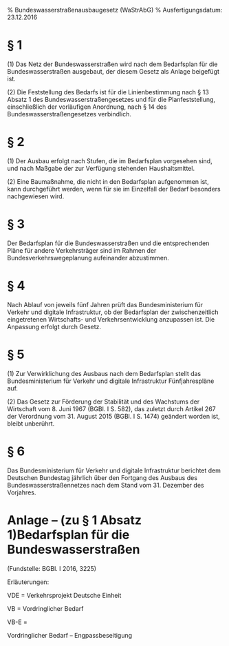 % Bundeswasserstraßenausbaugesetz  (WaStrAbG)
% Ausfertigungsdatum: 23.12.2016
 
# § 1

(1) Das Netz der Bundeswasserstraßen wird nach dem Bedarfsplan für die Bundeswasserstraßen ausgebaut, der diesem Gesetz als Anlage beigefügt ist.

(2) Die Feststellung des Bedarfs ist für die Linienbestimmung nach § 13 Absatz 1 des Bundeswasserstraßengesetzes und für die Planfeststellung, einschließlich der vorläufigen Anordnung, nach § 14 des Bundeswasserstraßengesetzes verbindlich.

# § 2

(1) Der Ausbau erfolgt nach Stufen, die im Bedarfsplan vorgesehen sind, und nach Maßgabe der zur Verfügung stehenden Haushaltsmittel.

(2) Eine Baumaßnahme, die nicht in den Bedarfsplan aufgenommen ist, kann durchgeführt werden, wenn für sie im Einzelfall der Bedarf besonders nachgewiesen wird.

# § 3

Der Bedarfsplan für die Bundeswasserstraßen und die entsprechenden Pläne für andere Verkehrsträger sind im Rahmen der Bundesverkehrswegeplanung aufeinander abzustimmen.

# § 4

Nach Ablauf von jeweils fünf Jahren prüft das Bundesministerium für Verkehr und digitale Infrastruktur, ob der Bedarfsplan der zwischenzeitlich eingetretenen Wirtschafts- und Verkehrsentwicklung anzupassen ist. Die Anpassung erfolgt durch Gesetz.

# § 5

(1) Zur Verwirklichung des Ausbaus nach dem Bedarfsplan stellt das Bundesministerium für Verkehr und digitale Infrastruktur Fünfjahrespläne auf.

(2) Das Gesetz zur Förderung der Stabilität und des Wachstums der Wirtschaft vom 8. Juni 1967 (BGBl. I S. 582), das zuletzt durch Artikel 267 der Verordnung vom 31. August 2015 (BGBl. I S. 1474) geändert worden ist, bleibt unberührt.

# § 6

Das Bundesministerium für Verkehr und digitale Infrastruktur berichtet dem Deutschen Bundestag jährlich über den Fortgang des Ausbaus des Bundeswasserstraßennetzes nach dem Stand vom 31. Dezember des Vorjahres.

# Anlage – (zu § 1 Absatz 1)Bedarfsplan für die Bundeswasserstraßen

(Fundstelle: BGBl. I 2016, 3225)

Erläuterungen:

VDE = Verkehrsprojekt Deutsche Einheit

VB = Vordringlicher Bedarf

VB-E =

Vordringlicher Bedarf – Engpassbeseitigung
